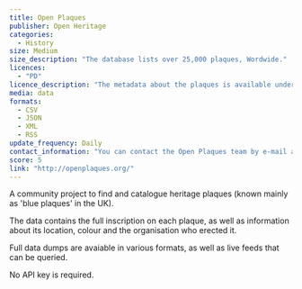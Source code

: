 ```yaml
---
title: Open Plaques
publisher: Open Heritage
categories: 
  - History
size: Medium
size_description: "The database lists over 25,000 plaques, Wordwide."
licences: 
  - "PD"
licence_description: "The metadata about the plaques is available under a Public Domain dedication. Photos of the plaques are under separate licences, many Creative Commons."
media: data
formats: 
  - CSV
  - JSON
  - XML
  - RSS
update_frequency: Daily
contact_information: "You can contact the Open Plaques team by e-mail at feedback@openplaques.org, or on Twitter at [@openplaques](https://twitter.com/openplaques)"
score: 5
link: "http://openplaques.org/"
---
```


A community project to find and catalogue heritage plaques (known mainly as 'blue plaques' in the UK).

The data contains the full inscription on each plaque, as well as information about its location, colour and the organisation who erected it.

Full data dumps are avaiable in various formats, as well as live feeds that can be queried.

No API key is required.